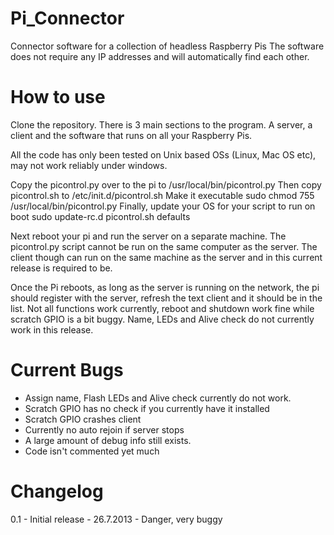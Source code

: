 Pi_Connector
============

Connector software for a collection of headless Raspberry Pis
The software does not require any IP addresses and will automatically find each other.


How to use
============

Clone the repository.
There is 3 main sections to the program.
A server, a client and the software that runs on all your Raspberry Pis.

All the code has only been tested on Unix based OSs (Linux, Mac OS etc), may not work reliably under windows.


Copy the picontrol.py over to the pi to /usr/local/bin/picontrol.py
Then copy picontrol.sh to /etc/init.d/picontrol.sh
Make it executable sudo chmod 755 /usr/local/bin/picontrol.py
Finally, update your OS for your script to run on boot sudo update-rc.d picontrol.sh defaults

Next reboot your pi and run the server on a separate machine. The picontrol.py script cannot be run on the same computer as the server. The client though can run on the same machine as the server and in this current release is required to be.

Once the Pi reboots, as long as the server is running on the network, the pi should register with the server, refresh the text client and it should be in the list.
Not all functions work currently, reboot and shutdown work fine while scratch GPIO is a bit buggy. Name, LEDs and Alive check do not currently work in this release.

Current Bugs
============
- Assign name, Flash LEDs and Alive check currently do not work.
- Scratch GPIO has no check if you currently have it installed
- Scratch GPIO crashes client
- Currently no auto rejoin if server stops
- A large amount of debug info still exists.
- Code isn't commented yet much

Changelog
============
0.1 - Initial release - 26.7.2013 - Danger, very buggy